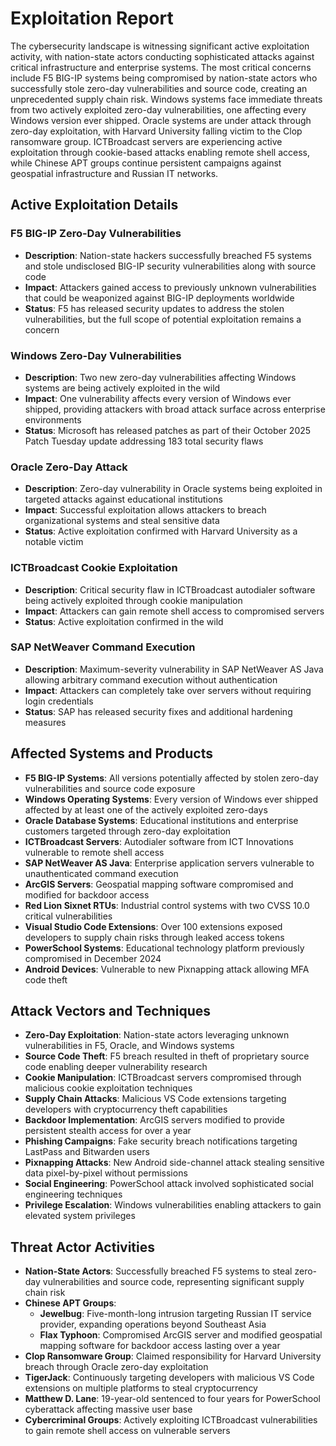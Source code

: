 # Exploitation Report

The cybersecurity landscape is witnessing significant active exploitation activity, with nation-state actors conducting sophisticated attacks against critical infrastructure and enterprise systems. The most critical concerns include F5 BIG-IP systems being compromised by nation-state actors who successfully stole zero-day vulnerabilities and source code, creating an unprecedented supply chain risk. Windows systems face immediate threats from two actively exploited zero-day vulnerabilities, one affecting every Windows version ever shipped. Oracle systems are under attack through zero-day exploitation, with Harvard University falling victim to the Clop ransomware group. ICTBroadcast servers are experiencing active exploitation through cookie-based attacks enabling remote shell access, while Chinese APT groups continue persistent campaigns against geospatial infrastructure and Russian IT networks.

## Active Exploitation Details

### F5 BIG-IP Zero-Day Vulnerabilities
- **Description**: Nation-state hackers successfully breached F5 systems and stole undisclosed BIG-IP security vulnerabilities along with source code
- **Impact**: Attackers gained access to previously unknown vulnerabilities that could be weaponized against BIG-IP deployments worldwide
- **Status**: F5 has released security updates to address the stolen vulnerabilities, but the full scope of potential exploitation remains a concern

### Windows Zero-Day Vulnerabilities
- **Description**: Two new zero-day vulnerabilities affecting Windows systems are being actively exploited in the wild
- **Impact**: One vulnerability affects every version of Windows ever shipped, providing attackers with broad attack surface across enterprise environments
- **Status**: Microsoft has released patches as part of their October 2025 Patch Tuesday update addressing 183 total security flaws

### Oracle Zero-Day Attack
- **Description**: Zero-day vulnerability in Oracle systems being exploited in targeted attacks against educational institutions
- **Impact**: Successful exploitation allows attackers to breach organizational systems and steal sensitive data
- **Status**: Active exploitation confirmed with Harvard University as a notable victim

### ICTBroadcast Cookie Exploitation
- **Description**: Critical security flaw in ICTBroadcast autodialer software being actively exploited through cookie manipulation
- **Impact**: Attackers can gain remote shell access to compromised servers
- **Status**: Active exploitation confirmed in the wild

### SAP NetWeaver Command Execution
- **Description**: Maximum-severity vulnerability in SAP NetWeaver AS Java allowing arbitrary command execution without authentication
- **Impact**: Attackers can completely take over servers without requiring login credentials
- **Status**: SAP has released security fixes and additional hardening measures

## Affected Systems and Products

- **F5 BIG-IP Systems**: All versions potentially affected by stolen zero-day vulnerabilities and source code exposure
- **Windows Operating Systems**: Every version of Windows ever shipped affected by at least one of the actively exploited zero-days
- **Oracle Database Systems**: Educational institutions and enterprise customers targeted through zero-day exploitation
- **ICTBroadcast Servers**: Autodialer software from ICT Innovations vulnerable to remote shell access
- **SAP NetWeaver AS Java**: Enterprise application servers vulnerable to unauthenticated command execution
- **ArcGIS Servers**: Geospatial mapping software compromised and modified for backdoor access
- **Red Lion Sixnet RTUs**: Industrial control systems with two CVSS 10.0 critical vulnerabilities
- **Visual Studio Code Extensions**: Over 100 extensions exposed developers to supply chain risks through leaked access tokens
- **PowerSchool Systems**: Educational technology platform previously compromised in December 2024
- **Android Devices**: Vulnerable to new Pixnapping attack allowing MFA code theft

## Attack Vectors and Techniques

- **Zero-Day Exploitation**: Nation-state actors leveraging unknown vulnerabilities in F5, Oracle, and Windows systems
- **Source Code Theft**: F5 breach resulted in theft of proprietary source code enabling deeper vulnerability research
- **Cookie Manipulation**: ICTBroadcast servers compromised through malicious cookie exploitation techniques
- **Supply Chain Attacks**: Malicious VS Code extensions targeting developers with cryptocurrency theft capabilities
- **Backdoor Implementation**: ArcGIS servers modified to provide persistent stealth access for over a year
- **Phishing Campaigns**: Fake security breach notifications targeting LastPass and Bitwarden users
- **Pixnapping Attacks**: New Android side-channel attack stealing sensitive data pixel-by-pixel without permissions
- **Social Engineering**: PowerSchool attack involved sophisticated social engineering techniques
- **Privilege Escalation**: Windows vulnerabilities enabling attackers to gain elevated system privileges

## Threat Actor Activities

- **Nation-State Actors**: Successfully breached F5 systems to steal zero-day vulnerabilities and source code, representing significant supply chain risk
- **Chinese APT Groups**: 
  - **Jewelbug**: Five-month-long intrusion targeting Russian IT service provider, expanding operations beyond Southeast Asia
  - **Flax Typhoon**: Compromised ArcGIS server and modified geospatial mapping software for backdoor access lasting over a year
- **Clop Ransomware Group**: Claimed responsibility for Harvard University breach through Oracle zero-day exploitation
- **TigerJack**: Continuously targeting developers with malicious VS Code extensions on multiple platforms to steal cryptocurrency
- **Matthew D. Lane**: 19-year-old sentenced to four years for PowerSchool cyberattack affecting massive user base
- **Cybercriminal Groups**: Actively exploiting ICTBroadcast vulnerabilities to gain remote shell access on vulnerable servers